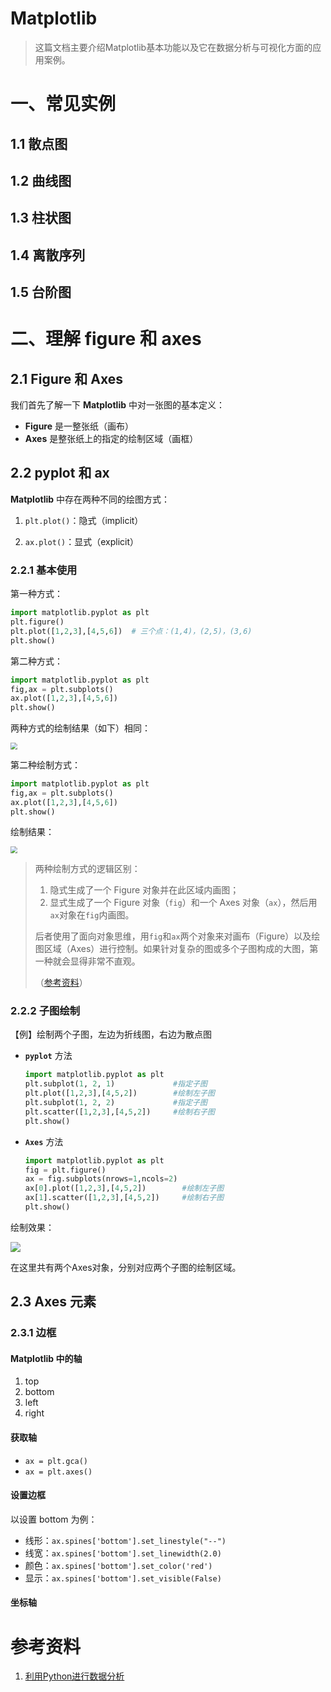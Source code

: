 # Matplotlib

> 这篇文档主要介绍Matplotlib基本功能以及它在数据分析与可视化方面的应用案例。



# 一、常见实例

## 1.1 散点图



## 1.2 曲线图



## 1.3 柱状图



## 1.4 离散序列



## 1.5 台阶图



# 二、理解 figure 和 axes

## 2.1 Figure 和 Axes

我们首先了解一下 **Matplotlib** 中对一张图的基本定义：

* **Figure** 是一整张纸（画布）
* **Axes** 是整张纸上的指定的绘制区域（画框）

## 2.2 pyplot 和 ax

**Matplotlib** 中存在两种不同的绘图方式：

1. `plt.plot()`：隐式（implicit）

2. `ax.plot()`：显式（explicit）

### 2.2.1 基本使用

第一种方式：

```python
import matplotlib.pyplot as plt
plt.figure()
plt.plot([1,2,3],[4,5,6])  # 三个点：(1,4)，(2,5)，(3,6)
plt.show()
```

第二种方式：
```python
import matplotlib.pyplot as plt
fig,ax = plt.subplots()
ax.plot([1,2,3],[4,5,6])
plt.show()
```

两种方式的绘制结果（如下）相同：

<img src="E:\GitHub\Blog_Material\ML\Images\001.png" style="zoom: 67%;" />

第二种绘制方式：

```python
import matplotlib.pyplot as plt
fig,ax = plt.subplots()
ax.plot([1,2,3],[4,5,6])
plt.show()
```

绘制结果：

<img src="E:\GitHub\Blog_Material\ML\Images\001.png" style="zoom:67%;" />

>两种绘制方式的逻辑区别：
>
>1. 隐式生成了一个 Figure 对象并在此区域内画图；
>2. 显式生成了一个 Figure 对象（`fig`）和一个 Axes 对象（`ax`），然后用`ax`对象在`fig`内画图。
>
>后者使用了面向对象思维，用`fig`和`ax`两个对象来对画布（Figure）以及绘图区域（Axes）进行控制。如果针对复杂的图或多个子图构成的大图，第一种就会显得非常不直观。
>
>（[参考资料](https://cloud.tencent.com/developer/article/1790549)）



### 2.2.2 子图绘制

【例】绘制两个子图，左边为折线图，右边为散点图

* **`pyplot`** 方法

  ```python
  import matplotlib.pyplot as plt
  plt.subplot(1, 2, 1)             #指定子图
  plt.plot([1,2,3],[4,5,2])        #绘制左子图
  plt.subplot(1, 2, 2)             #指定子图
  plt.scatter([1,2,3],[4,5,2])     #绘制右子图
  plt.show()

* **`Axes`** 方法

  ```python
  import matplotlib.pyplot as plt
  fig = plt.figure()
  ax = fig.subplots(nrows=1,ncols=2)
  ax[0].plot([1,2,3],[4,5,2])        #绘制左子图
  ax[1].scatter([1,2,3],[4,5,2])     #绘制右子图
  plt.show()

绘制效果：

<img src="E:\GitHub\Blog_Material\ML\Images\002.png"  />

在这里共有两个Axes对象，分别对应两个子图的绘制区域。

## 2.3 Axes 元素

### 2.3.1 边框

#### Matplotlib 中的轴

1. top
2. bottom
3. left
4. right

#### **获取轴**

* `ax = plt.gca()`
* `ax = plt.axes()`

#### **设置边框**

以设置 bottom 为例：

* 线形：`ax.spines['bottom'].set_linestyle("--")`
* 线宽：`ax.spines['bottom'].set_linewidth(2.0)`
* 颜色：`ax.spines['bottom'].set_color('red')`
* 显示：`ax.spines['bottom'].set_visible(False)`

#### 坐标轴



# 参考资料

1. [利用Python进行数据分析](https://wesmckinney.com/book/)
